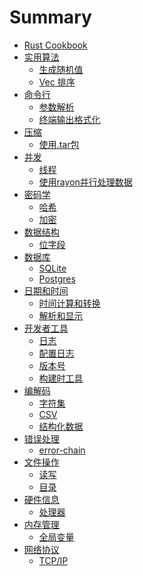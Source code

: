 # Summary

- [Rust Cookbook](cookbook.md)
- [实用算法](algos/intro.md)
    - [生成随机值](algos/randomness.md)
    - [Vec 排序](algos/sorting.md)
- [命令行]()
  - [参数解析](cmd/parsing.md)
  - [终端输出格式化](cmd/ansi.md)
- [压缩]()
  - [使用.tar包](compression/tar.md)
- [并发]()
  - [线程](cocurrency/threads.md)
  - [使用rayon并行处理数据](cocurrency/parallel.md)
- [密码学]()
  - [哈希](cryptography/hashing.md)
  - [加密](cryptography/encryption.md)
- [数据结构]()
  - [位字段](datastructures/bitfield.md)
- [数据库]()
  - [SQLite](database/sqlite.md)
  - [Postgres](database/postgres.md)
- [日期和时间]()
  - [时间计算和转换](datetime/duration.md)
  - [解析和显示](datetime/parsing.md)
- [开发者工具]()
  - [日志](devtools/log.md)
  - [配置日志](devtools/config-log.md)
  - [版本号](devtools/version.md)
  - [构建时工具](devtools/build-tools.md)
- [编解码]()
  - [字符集](encoding/strings.md)
  - [CSV](encoding/csv.md)
  - [结构化数据](encoding/structured.md)
- [错误处理]()
  - [error-chain](errors/error-chain.md)
- [文件操作]()
  - [读写](files/read-write.md)
  - [目录](files/dir.md)
- [硬件信息]()
  - [处理器](hardware/processor.md)
- [内存管理]()
  - [全局变量](memory/global-vars.md)
- [网络协议]()
  - [TCP/IP](protocols/tcpip.md)

